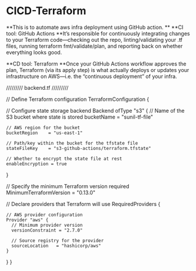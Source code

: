 # CICD-Terraform

**This is to automate aws infra deployment using GitHub action.
**
**CI tool: GitHub Actions
**It’s responsible for continuously integrating changes to your Terraform code—checking out the repo, linting/validating your .tf files, running terraform fmt/validate/plan, and reporting back on whether everything looks good.

**CD tool: Terraform
**Once your GitHub Actions workflow approves the plan, Terraform (via its apply step) is what actually deploys or updates your infrastructure on AWS—i.e. the “continuous deployment” of your infra.


/////////
backend.tf
/////////

// Define Terraform configuration
TerraformConfiguration {
  
  // Configure state storage backend
  Backend ofType "s3" {
    // Name of the S3 bucket where state is stored
    bucketName      = "sunil-tf-file"
    
    // AWS region for the bucket
    bucketRegion    = "us-east-1"
    
    // Path/key within the bucket for the tfstate file
    stateFileKey    = "s3-github-actions/terraform.tfstate"
    
    // Whether to encrypt the state file at rest
    enableEncryption = true
  }

  // Specify the minimum Terraform version required
  MinimumTerraformVersion = "0.13.0"

  // Declare providers that Terraform will use
  RequiredProviders {
    
    // AWS provider configuration
    Provider "aws" {
      // Minimum provider version
      versionConstraint = "2.7.0"
      
      // Source registry for the provider
      sourceLocation   = "hashicorp/aws"
    }
  }
}
